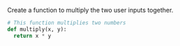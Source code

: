 <!--title={Multiply Function}-->

<!--badges={Python:12,Software Engineering:4}-->

<!--concepts={Functions.mdx, NumericalOperators.mdx, Variables.mdx}-->

Create a function to multiply the two user inputs together.

```python
# This function multiplies two numbers
def multiply(x, y):
  return x * y
```

